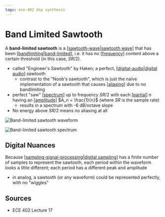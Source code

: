 ```yaml
---
tags: ece-402 dsp synthesis
---
```


# Band Limited Sawtooth

A **band-limited sawtooth** is a [[sawtooth-wave|sawtooth wave]] that has been [[bandlimiting|band-limited]], i.e. it has no [[frequency]] content above a certain threshold (in this case, $SR/2$).

- called "Engineer's Sawtooth" by Haken; a perfect, [[digital-audio|digital audio]] sawtooth
  - contrast to the "Noob's sawtooth", which is just the naïve implementation of a sawtooth that causes [[aliasing]] due to no bandlimiting
- perfect "saw" [[spectrum]] up to frequency $SR/2$ with each [[partial]] $n$ having an [[amplitude]] $A_n = \frac{1}{n}$ (where $SR$ is the sample rate)
  - results in a spectrum with -6 dB/octave slope
- No energy above $SR/2$ means no aliasing at all

![Band-limited sawtooth waveform](../attachments/band-limited-sawtooth.png)

![Band-limited sawtooth spectrum](../attachments/band-limited-sawtooth-spectrum.png)

## Digital Nuances

Because [[sampling-signal-processing|digital sampling]] has a finite number of samples to represent the sawtooth, each period within the waveform looks a little different; each period has a different peak and amplitude

- in analog, a sawtooth (or any waveform) could be represented perfectly, with no "wiggles"

## Sources

- ECE 402 Lecture 17

[//begin]: # "Autogenerated link references for markdown compatibility"
[sawtooth-wave|sawtooth wave]: sawtooth-wave "Sawtooth wave"
[bandlimiting|band-limited]: bandlimiting "Bandlimiting"
[frequency]: frequency "Frequency"
[digital-audio|digital audio]: digital-audio "Digital Audio"
[aliasing]: aliasing "Aliasing"
[spectrum]: spectrum "Spectrum"
[partial]: partial "Partial"
[amplitude]: amplitude "Amplitude"
[sampling-signal-processing|digital sampling]: sampling-signal-processing "Sampling (Signal Processing)"
[//end]: # "Autogenerated link references"